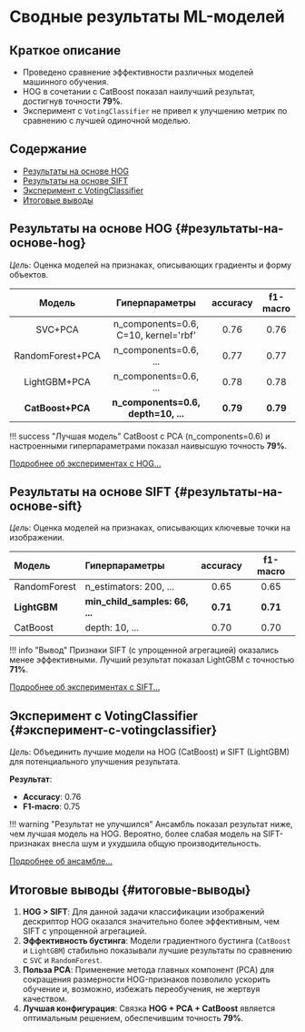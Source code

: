 # Сводные результаты ML-моделей

## Краткое описание
- Проведено сравнение эффективности различных моделей машинного обучения.
- HOG в сочетании с CatBoost показал наилучший результат, достигнув точности **79%**.
- Эксперимент с `VotingClassifier` не привел к улучшению метрик по сравнению с лучшей одиночной моделью.

## Содержание
- [Результаты на основе HOG](#результаты-на-основе-hog)
- [Результаты на основе SIFT](#результаты-на-основе-sift)
- [Эксперимент с VotingClassifier](#эксперимент-с-votingclassifier)
- [Итоговые выводы](#итоговые-выводы)

## Результаты на основе HOG {#результаты-на-основе-hog}
*Цель*: Оценка моделей на признаках, описывающих градиенты и форму объектов.

|      Модель      |            Гиперпараметры            | accuracy | f1-macro |
|:----------------:|:------------------------------------:|:--------:|:--------:|
|     SVC+PCA      | n_components=0.6, C=10, kernel='rbf' |   0.76   |   0.76   |
| RandomForest+PCA |        n_components=0.6, ...         |   0.77   |   0.77   |
|   LightGBM+PCA   |        n_components=0.6, ...         |   0.78   |   0.78   |
| **CatBoost+PCA** | **n_components=0.6, depth=10, ...**  | **0.79** | **0.79** |

!!! success "Лучшая модель"
    CatBoost с PCA (n_components=0.6) и настроенными гиперпараметрами показал наивысшую точность **79%**.

[Подробнее об экспериментах с HOG...](HOG.md)

## Результаты на основе SIFT {#результаты-на-основе-sift}
*Цель*: Оценка моделей на признаках, описывающих ключевые точки на изображении.

| Модель       | Гиперпараметры                 | accuracy | f1-macro |
|:-------------|:-------------------------------|:--------:|:--------:|
| RandomForest | n_estimators: 200, ...         |   0.65   |   0.65   |
| **LightGBM** | **min_child_samples: 66, ...** | **0.71** | **0.71** |
| CatBoost     | depth: 10, ...                 |   0.70   |   0.70   |

!!! info "Вывод"
    Признаки SIFT (с упрощенной агрегацией) оказались менее эффективными. Лучший результат показал LightGBM с точностью **71%**.

[Подробнее об экспериментах с SIFT...](SIFT.md)

## Эксперимент с VotingClassifier {#эксперимент-с-votingclassifier}
*Цель*: Объединить лучшие модели на HOG (CatBoost) и SIFT (LightGBM) для потенциального улучшения результата.

**Результат**:
- **Accuracy**: 0.76
- **F1-macro**: 0.75

!!! warning "Результат не улучшился"
    Ансамбль показал результат ниже, чем лучшая модель на HOG. Вероятно, более слабая модель на SIFT-признаках внесла шум и ухудшила общую производительность.

[Подробнее об ансамбле...](ML_voting_model.md)

## Итоговые выводы  {#итоговые-выводы}
1.  **HOG > SIFT**: Для данной задачи классификации изображений дескриптор HOG оказался значительно более эффективным, чем SIFT с упрощенной агрегацией.
2.  **Эффективность бустинга**: Модели градиентного бустинга (`CatBoost` и `LightGBM`) стабильно показывали лучшие результаты по сравнению с `SVC` и `RandomForest`.
3.  **Польза PCA**: Применение метода главных компонент (PCA) для сокращения размерности HOG-признаков позволило ускорить обучение и, возможно, избежать переобучения, не жертвуя качеством.
4.  **Лучшая конфигурация**: Связка **HOG + PCA + CatBoost** является оптимальным решением, обеспечившим точность **79%**.
